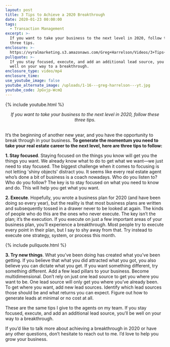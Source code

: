 ```yaml
---
layout: post
title: 3 Tips to Achieve a 2020 Breakthrough
date: 2020-01-23 00:00:00
tags:
  - Transaction Management
excerpt: >-
  If you want to take your business to the next level in 2020, follow these
  three tips.
enclosure: >-
  https://vyralmarketing.s3.amazonaws.com/Greg+Harrelson/Videos/3+Tips+to+Achieve+a+2020+Breakthrough.mp4
pullquote: >-
  If you stay focused, execute, and add an additional lead source, you’ll be
  well on your way to a breakthrough.
enclosure_type: video/mp4
enclosure_time:
use_youtube_image: false
youtube_alternate_image: /uploads/1-16---greg-harrelson---yt.jpg
youtube_code: JpGvjp-WcmQ
---
```


{% include youtube.html %}

<center><em>If you want to take your business to the next level in 2020, follow these three tips.</em></center>

<br>It’s the beginning of another new year, and you have the opportunity to break through in your business. **To generate the momentum you need to take your real estate career to the next level, here are three tips to follow:**

**1\. Stay focused**. Staying focused on the things you know will get you the things you want. We already know what to do to get what we want—we just need to stay focused. The biggest challenge when it comes to focusing is not letting 'shiny objects' distract you. It seems like every real estate agent who’s done a bit of business is a coach nowadays. Who do you listen to? Who do you follow? The key is to stay focused on what you need to know and do. This will help you get what you want.

**2\. Execute**. Hopefully, you wrote a business plan for 2020 (and have been doing so every year), but the reality is that most business plans are written and subsequently tossed in a drawer never to be looked at again. The kinds of people who do this are the ones who never execute. The key isn’t the plan; it’s the execution. If you execute on just a few important areas of your business plan, you’ll experience a breakthrough. Most people try to execute every point in their plan, but I say to shy away from that. Try instead to execute one strategy, system, or process this month.

{% include pullquote.html %}

**3\. Try new things**. What you’ve been doing has created what you’ve been getting. If you believe that what you did attracted what you got, you also believe you can dictate what you get. If you want something different, try something different. Add a few lead pillars to your business. Become multidimensional. Don’t rely on just one lead source to get you where you want to be. One lead source will only get you where you’ve already been. To get where you want, add new lead sources. Identify which lead sources those should be and what returns you can expect. Figure out how to generate leads at minimal or no cost at all.

These are the same tips I give to the agents on my team. If you stay focused, execute, and add an additional lead source, you’ll be well on your way to a breakthrough.

If you’d like to talk more about achieving a breakthrough in 2020 or have any other questions, don’t hesitate to reach out to me. I’d love to help you grow your business.